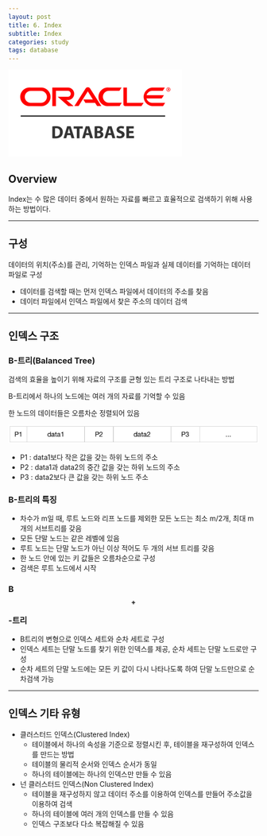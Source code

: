 ```yaml
---
layout: post
title: 6. Index
subtitle: Index
categories: study
tags: database
---
```


![db](/assets/img/logo/oracledb_logo.png)

## Overview

Index는 수 많은 데이터 중에서 원하는 자료를 빠르고 효율적으로 검색하기 위해 사용하는 방법이다.

***

## 구성

데이터의 위치(주소)를 관리, 기억하는 인덱스 파일과 실제 데이터를 기억하는 데이터 파일로 구성
  * 데이터를 검색할 때는 먼저 인덱스 파일에서 데이터의 주소를 찾음
  * 데이터 파일에서 인덱스 파일에서 찾은 주소의 데이터 검색

***

## 인덱스 구조

### B-트리(Balanced Tree)

검색의 효율을 높이기 위해 자료의 구조를 균형 있는 트리 구조로 나타내는 방법

B-트리에서 하나의 노드에는 여러 개의 자료를 기억할 수 있음

한 노드의 데이터들은 오름차순 정렬되어 있음  

![node](/assets/img/study/db/190923_fig_003.png "node")

* P1 : data1보다 작은 값을 갖는 하위 노드의 주소
* P2 : data1과 data2의 중간 값을 갖는 하위 노드의 주소
* P3 : data2보다 큰 값을 갖는 하위 노드 주소

### B-트리의 특징
- 차수가 m일 때, 루트 노드와 리프 노드를 제외한 모든 노드는 최소 m/2개, 최대 m개의 서브트리를 갖음  
- 모든 단말 노드는 같은 레벨에 있음  
- 루트 노드는 단말 노드가 아닌 이상 적어도 두 개의 서브 트리를 갖음  
- 한 노드 안에 있는 키 값들은 오름차순으로 구성  
- 검색은 루트 노드에서 시작

### B$$^{+}$$-트리
* B트리의 변형으로 인덱스 세트와 순차 세트로 구성
* 인덱스 세트는 단말 노드를 찾기 위한 인덱스를 제공, 순차 세트는 단말 노드로만 구성
* 순차 세트의 단말 노드에는 모든 키 값이 다시 나타나도록 하여 단말 노드만으로 순차검색 가능

***

## 인덱스 기타 유형
- 클러스터드 인덱스(Clustered Index)
  * 테이블에서 하나의 속성을 기준으로 정렬시킨 후, 테이블을 재구성하여 인덱스를 만드는 방법
  * 테이블의 물리적 순서와 인덱스 순서가 동일
  * 하나의 테이블에는 하나의 인덱스만 만들 수 있음
- 넌 클러스터드 인덱스(Non Clustered Index)
  * 테이블을 재구성하지 않고 데이터 주소를 이용하여 인덱스를 만들어 주소값을 이용하여 검색
  * 하나의 테이블에 여러 개의 인덱스를 만들 수 있음
  * 인덱스 구조보다 다소 복잡해질 수 있음
